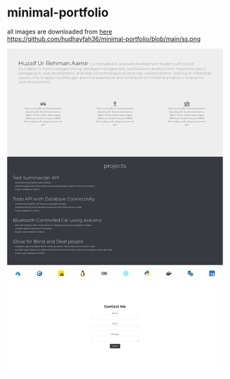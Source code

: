 # minimal-portfolio
all images are downloaded from [here](https://www.flaticon.com)
https://github.com/hudhayfah36/minimal-portfolio/blob/main/ss.png


[![App Platorm](https://github.com/hudhayfah36/minimal-portfolio/blob/main/ss.png)](https://github.com/hudhayfah36/minimal-portfolio)

